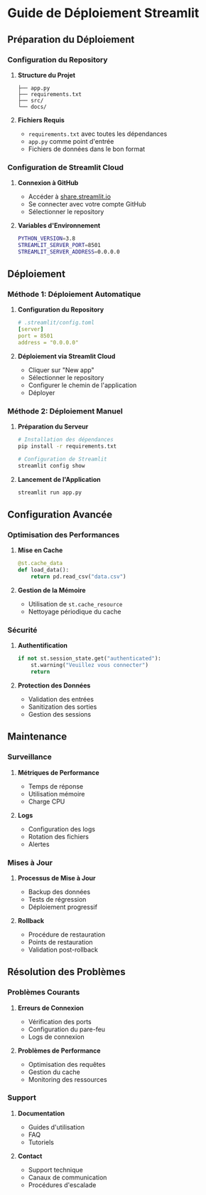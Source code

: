 # Guide de Déploiement Streamlit

## Préparation du Déploiement

### Configuration du Repository
1. **Structure du Projet**
   ```
   ├── app.py
   ├── requirements.txt
   ├── src/
   └── docs/
   ```

2. **Fichiers Requis**
   - `requirements.txt` avec toutes les dépendances
   - `app.py` comme point d'entrée
   - Fichiers de données dans le bon format

### Configuration de Streamlit Cloud

1. **Connexion à GitHub**
   - Accéder à [share.streamlit.io](https://share.streamlit.io)
   - Se connecter avec votre compte GitHub
   - Sélectionner le repository

2. **Variables d'Environnement**
   ```bash
   PYTHON_VERSION=3.8
   STREAMLIT_SERVER_PORT=8501
   STREAMLIT_SERVER_ADDRESS=0.0.0.0
   ```

## Déploiement

### Méthode 1: Déploiement Automatique

1. **Configuration du Repository**
   ```yaml
   # .streamlit/config.toml
   [server]
   port = 8501
   address = "0.0.0.0"
   ```

2. **Déploiement via Streamlit Cloud**
   - Cliquer sur "New app"
   - Sélectionner le repository
   - Configurer le chemin de l'application
   - Déployer

### Méthode 2: Déploiement Manuel

1. **Préparation du Serveur**
   ```bash
   # Installation des dépendances
   pip install -r requirements.txt
   
   # Configuration de Streamlit
   streamlit config show
   ```

2. **Lancement de l'Application**
   ```bash
   streamlit run app.py
   ```

## Configuration Avancée

### Optimisation des Performances

1. **Mise en Cache**
   ```python
   @st.cache_data
   def load_data():
       return pd.read_csv("data.csv")
   ```

2. **Gestion de la Mémoire**
   - Utilisation de `st.cache_resource`
   - Nettoyage périodique du cache

### Sécurité

1. **Authentification**
   ```python
   if not st.session_state.get("authenticated"):
       st.warning("Veuillez vous connecter")
       return
   ```

2. **Protection des Données**
   - Validation des entrées
   - Sanitization des sorties
   - Gestion des sessions

## Maintenance

### Surveillance

1. **Métriques de Performance**
   - Temps de réponse
   - Utilisation mémoire
   - Charge CPU

2. **Logs**
   - Configuration des logs
   - Rotation des fichiers
   - Alertes

### Mises à Jour

1. **Processus de Mise à Jour**
   - Backup des données
   - Tests de régression
   - Déploiement progressif

2. **Rollback**
   - Procédure de restauration
   - Points de restauration
   - Validation post-rollback

## Résolution des Problèmes

### Problèmes Courants

1. **Erreurs de Connexion**
   - Vérification des ports
   - Configuration du pare-feu
   - Logs de connexion

2. **Problèmes de Performance**
   - Optimisation des requêtes
   - Gestion du cache
   - Monitoring des ressources

### Support

1. **Documentation**
   - Guides d'utilisation
   - FAQ
   - Tutoriels

2. **Contact**
   - Support technique
   - Canaux de communication
   - Procédures d'escalade 